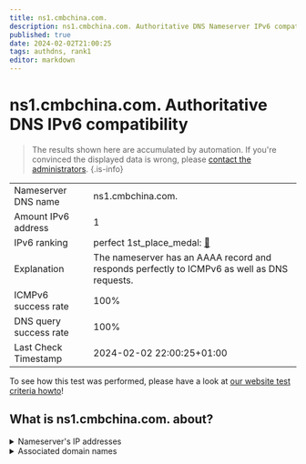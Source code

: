 ```yaml
---
title: ns1.cmbchina.com.
description: ns1.cmbchina.com. Authoritative DNS Nameserver IPv6 compatibility
published: true
date: 2024-02-02T21:00:25
tags: authdns, rank1
editor: markdown
---
```


# ns1.cmbchina.com. Authoritative DNS IPv6 compatibility

> The results shown here are accumulated by automation. If you're convinced the displayed data is wrong, please [contact the administrators](/howto/chat). 
{.is-info}




|   |   |
| - | - |
| Nameserver DNS name | ns1.cmbchina.com.
| Amount IPv6 address | 1
| IPv6 ranking | perfect 1st_place_medal: [🔗](/howto/ranking) |
| Explanation | The nameserver has an AAAA record and responds perfectly to ICMPv6 as well as DNS requests. |
| ICMPv6 success rate | 100%|
| DNS query success rate | 100% |
| Last Check Timestamp | 2024-02-02 22:00:25+01:00 |

To see how this test was performed, please have a look at [our website test criteria howto](/howto/testcriteria/authdns)!


## What is ns1.cmbchina.com. about?




<details>
<summary>Nameserver's IP addresses</summary>

240e:6b1:420:100::88

</details>



<details>
<summary>Associated domain names</summary>

www.cmbchina.com

</details>
